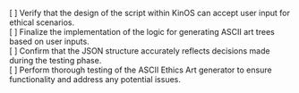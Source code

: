 [ ] Verify that the design of the script within KinOS can accept user input for ethical scenarios.  
[ ] Finalize the implementation of the logic for generating ASCII art trees based on user inputs.  
[ ] Confirm that the JSON structure accurately reflects decisions made during the testing phase.  
[ ] Perform thorough testing of the ASCII Ethics Art generator to ensure functionality and address any potential issues.